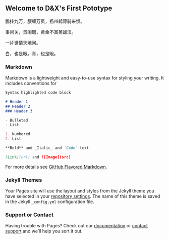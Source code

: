 ## Welcome to D&X's First Pototype

<body>
<p> 鹏抟九万，腰缠万贯，扬州鹤背骑来惯。 </p>
<p> 事间关，景阑珊，黄金不富英雄汉。 </p>
<p> 一片世情天地间。 </p>
<p> 白，也是眼。青，也是眼。</p>

</body>

### Markdown

Markdown is a lightweight and easy-to-use syntax for styling your writing. It includes conventions for

```markdown
Syntax highlighted code block

# Header 1
## Header 2
### Header 3

- Bulleted
- List

1. Numbered
2. List

**Bold** and _Italic_ and `Code` text

[Link](url) and ![Image](src)
```

For more details see [GitHub Flavored Markdown](https://guides.github.com/features/mastering-markdown/).

### Jekyll Themes

Your Pages site will use the layout and styles from the Jekyll theme you have selected in your [repository settings](https://github.com/Kyasubaru/D-X-pototype/settings). The name of this theme is saved in the Jekyll `_config.yml` configuration file.

### Support or Contact

Having trouble with Pages? Check out our [documentation](https://help.github.com/categories/github-pages-basics/) or [contact support](https://github.com/contact) and we’ll help you sort it out.
